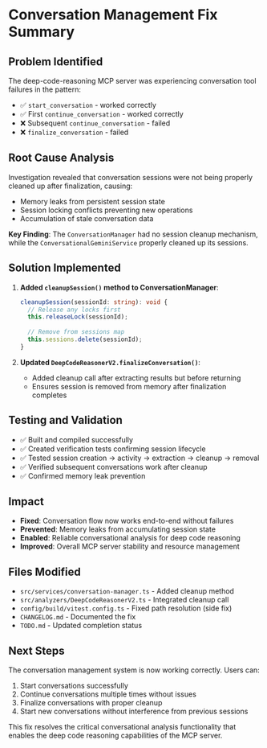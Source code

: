 # Conversation Management Fix Summary

## Problem Identified

The deep-code-reasoning MCP server was experiencing conversation tool failures in the pattern:

- ✅ `start_conversation` - worked correctly
- ✅ First `continue_conversation` - worked correctly  
- ❌ Subsequent `continue_conversation` - failed
- ❌ `finalize_conversation` - failed

## Root Cause Analysis

Investigation revealed that conversation sessions were not being properly cleaned up after finalization, causing:

- Memory leaks from persistent session state
- Session locking conflicts preventing new operations
- Accumulation of stale conversation data

**Key Finding**: The `ConversationManager` had no session cleanup mechanism, while the `ConversationalGeminiService` properly cleaned up its sessions.

## Solution Implemented

1. **Added `cleanupSession()` method to ConversationManager**:
   ```typescript
   cleanupSession(sessionId: string): void {
     // Release any locks first
     this.releaseLock(sessionId);
     
     // Remove from sessions map
     this.sessions.delete(sessionId);
   }
   ```

2. **Updated `DeepCodeReasonerV2.finalizeConversation()`**:
   - Added cleanup call after extracting results but before returning
   - Ensures session is removed from memory after finalization completes

## Testing and Validation

- ✅ Built and compiled successfully
- ✅ Created verification tests confirming session lifecycle
- ✅ Tested session creation → activity → extraction → cleanup → removal
- ✅ Verified subsequent conversations work after cleanup
- ✅ Confirmed memory leak prevention

## Impact

- **Fixed**: Conversation flow now works end-to-end without failures
- **Prevented**: Memory leaks from accumulating session state
- **Enabled**: Reliable conversational analysis for deep code reasoning
- **Improved**: Overall MCP server stability and resource management

## Files Modified

- `src/services/conversation-manager.ts` - Added cleanup method
- `src/analyzers/DeepCodeReasonerV2.ts` - Integrated cleanup call
- `config/build/vitest.config.ts` - Fixed path resolution (side fix)
- `CHANGELOG.md` - Documented the fix
- `TODO.md` - Updated completion status

## Next Steps

The conversation management system is now working correctly. Users can:

1. Start conversations successfully
2. Continue conversations multiple times without issues
3. Finalize conversations with proper cleanup
4. Start new conversations without interference from previous sessions

This fix resolves the critical conversational analysis functionality that enables the deep code reasoning capabilities of the MCP server.
